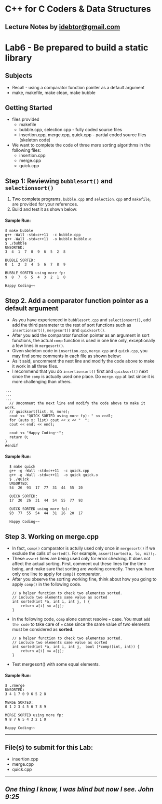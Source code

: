 # C++ for C Coders & Data Structures
Lecture Notes by idebtor@gmail.com
-------------------
# Lab6 - Be prepared to build a static library

## Subjects
  - Recall - using a comparator function pointer as a default argument 
  - make, makefile, make clean, make bubble

## Getting Started
  - files provided
    - makefile
    - bubble.cpp, selection.cpp - fully coded source files
    - insertion.cpp, merge.cpp, quick.cpp - partial coded source files (skeleton code)
  - We want to complete the code of three more sorting algorithms in the following files:
    - insertion.cpp
    - merge.cpp
    - quick.cpp

## Step 1: Reviewing `bubblesort()` and `selectionsort()`

1. Two complete programs, `bubble.cpp` and `selection.cpp` and `makefile`, are provided for your references. 
2. Build and test it as shown below:

#### Sample Run:
  ```
  $ make bubble
  g++ -Wall -std=c++11  -c bubble.cpp
  g++ -Wall -std=c++11  -o bubble bubble.o     
  $ ./bubble
  UNSORTED: 
  3  4  1  7  0  9  6  5  2  8

  BUBBLE SORTED:
  0  1  2  3  4  5  6  7  8  9

  BUBBLE SORTED using more fp:
  9  8  7  6  5  4  3  2  1  0

  Happy Coding~~
  ```

## Step 2. Add a comparator function pointer as a default argument
  - As you have experienced in `bubblesort.cpp` and `selectionsort()`, add add the third parameter to the rest of sort functions such as `insertionsort()`, `mergesort()` and `quicksort()`. 
  - After you add the comparator function pointer as an argument in sort functions, the actual `comp` function is used in one line only, exceptionally a few lines in `mergesort()`. 
  - Given skeleton code in `insertion.cpp`, `merge.cpp` and `quick.cpp`, you may find some comments in each file as shown below: 
  - As it said, uncomment the next line and modify the code above to make it work in all three files. 
  - I recommend that you do `insertionsort()` first and `quicksort()` next since the `comp` is actually used one place. Do `merge.cpp` at last since it is more challenging than others. 

  ```
  ...
  ...
  ...
    // Uncomment the next line and modify the code above to make it work. 
    // quicksort(list, N, more);
    cout << "QUICK SORTED using more fp): " << endl;
    for (auto x: list) cout << x << "  "; 
    cout << endl << endl;

    cout << "Happy Coding~~";
    return 0;
  }
  #endif
  ```

#### Sample Run:
```
  $ make quick
  g++ -g -Wall -std=c++11  -c quick.cpp
  g++ -g -Wall -std=c++11  -o quick quick.o
  $ ./quick
  UNSORTED:
  54  26  93  17  77  31  44  55  20

  QUICK SORTED:
  17  20  26  31  44  54  55  77  93

  QUICK SORTED using more fp):
  93  77  55  54  44  31  26  20  17

  Happy Coding~~
```

## Step 3. Working on merge.cpp 
 - In fact, `comp()` comparator is actully used only once in `mergesort()` if we exclude the calls of `sorted()`. For example, `assert(sorted(a, lo, mi));`.	
 - These `assert` lines are being used only for error checking. It does not affect the actual sorting. First, comment out these lines for the time being, and make sure that sorting are working correctly. Then you have only one line to apply for `comp()` comparator. 
 - After you observe the sorting working fine, think about how you going to apply `comp()` in the following code.
    ```
    // a helper function to check two elementes sorted.
    // include two elements same value as sorted 
    int sorted(int *a, int i, int j, ) {  
        return a[i] <= a[j];  
    }
    ```
  - In the following code, `comp` alone cannot resolve `=` case. You must `add the code` to take care of `=` case since the same value of two elements must be considered as __sorted__. 
    ```
    // a helper function to check two elementes sorted.
    // include two elements same value as sorted 
    int sorted(int *a, int i, int j,  bool (*comp)(int, int)) {  
        return a[i] <= a[j];  
    }
    ```
  - Test mergesort() with some equal elements. 

#### Sample Run:
  ```
  $ ./merge
  UNSORTED:
  3 4 1 7 0 9 6 5 2 8

  MERGE SORTED:
  0 1 2 3 4 5 6 7 8 9

  MERGE SORTED using more fp:
  9 8 7 6 5 4 3 2 1 0

  Happy Coding~~
  ```
----------------------------
## File(s) to submit for this Lab:
  - insertion.cpp
  - merge.cpp
  - quick.cpp
----------------------------
_One thing I know, I was blind but now I see. John 9:25_
----------------------------
